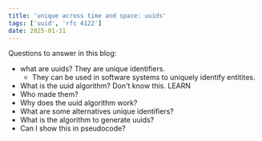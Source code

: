 ```yaml
---
title: 'unique across time and space: uuids'
tags: ['uuid', 'rfc 4122']
date: 2025-01-31
---
```


Questions to answer in this blog:

- what are uuids? They are unique identifiers.
  - They can be used in software systems to uniquely identify entitites.
- What is the uuid algorithm? Don't know this. LEARN
- Who made them?
- Why does the uuid algorithm work?
- What are some alternatives unique identifiers?
- What is the algorithm to generate uuids?
- Can I show this in pseudocode?
